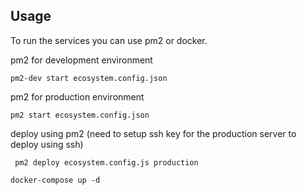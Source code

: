 ## Usage
To run the services you can use pm2 or docker.

pm2 for development environment 
```
pm2-dev start ecosystem.config.json
```

pm2 for production environment 
```
pm2 start ecosystem.config.json
```

deploy using pm2 (need to setup ssh key for the production server to deploy using ssh)
```
 pm2 deploy ecosystem.config.js production
```

```
docker-compose up -d
```